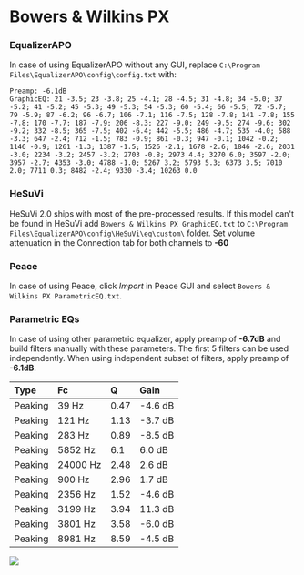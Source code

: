 # Bowers & Wilkins PX

### EqualizerAPO
In case of using EqualizerAPO without any GUI, replace `C:\Program Files\EqualizerAPO\config\config.txt`
with:
```
Preamp: -6.1dB
GraphicEQ: 21 -3.5; 23 -3.8; 25 -4.1; 28 -4.5; 31 -4.8; 34 -5.0; 37 -5.2; 41 -5.2; 45 -5.3; 49 -5.3; 54 -5.3; 60 -5.4; 66 -5.5; 72 -5.7; 79 -5.9; 87 -6.2; 96 -6.7; 106 -7.1; 116 -7.5; 128 -7.8; 141 -7.8; 155 -7.8; 170 -7.7; 187 -7.9; 206 -8.3; 227 -9.0; 249 -9.5; 274 -9.6; 302 -9.2; 332 -8.5; 365 -7.5; 402 -6.4; 442 -5.5; 486 -4.7; 535 -4.0; 588 -3.3; 647 -2.4; 712 -1.5; 783 -0.9; 861 -0.3; 947 -0.1; 1042 -0.2; 1146 -0.9; 1261 -1.3; 1387 -1.5; 1526 -2.1; 1678 -2.6; 1846 -2.6; 2031 -3.0; 2234 -3.2; 2457 -3.2; 2703 -0.8; 2973 4.4; 3270 6.0; 3597 -2.0; 3957 -2.7; 4353 -3.0; 4788 -1.0; 5267 3.2; 5793 5.3; 6373 3.5; 7010 2.0; 7711 0.3; 8482 -2.4; 9330 -3.4; 10263 0.0
```

### HeSuVi
HeSuVi 2.0 ships with most of the pre-processed results. If this model can't be found in HeSuVi add
`Bowers & Wilkins PX GraphicEQ.txt` to `C:\Program Files\EqualizerAPO\config\HeSuVi\eq\custom\` folder.
Set volume attenuation in the Connection tab for both channels to **-60**

### Peace
In case of using Peace, click *Import* in Peace GUI and select `Bowers & Wilkins PX ParametricEQ.txt`.

### Parametric EQs
In case of using other parametric equalizer, apply preamp of **-6.7dB** and build filters manually
with these parameters. The first 5 filters can be used independently.
When using independent subset of filters, apply preamp of **-6.1dB**.

| Type    | Fc       |    Q | Gain    |
|:--------|:---------|:-----|:--------|
| Peaking | 39 Hz    | 0.47 | -4.6 dB |
| Peaking | 121 Hz   | 1.13 | -3.7 dB |
| Peaking | 283 Hz   | 0.89 | -8.5 dB |
| Peaking | 5852 Hz  | 6.1  | 6.0 dB  |
| Peaking | 24000 Hz | 2.48 | 2.6 dB  |
| Peaking | 900 Hz   | 2.96 | 1.7 dB  |
| Peaking | 2356 Hz  | 1.52 | -4.6 dB |
| Peaking | 3199 Hz  | 3.94 | 11.3 dB |
| Peaking | 3801 Hz  | 3.58 | -6.0 dB |
| Peaking | 8981 Hz  | 8.59 | -4.5 dB |

![](https://raw.githubusercontent.com/jaakkopasanen/AutoEq/master/results/rtings/sbaf-serious/Bowers%20&%20Wilkins%20PX/Bowers%20&%20Wilkins%20PX.png)